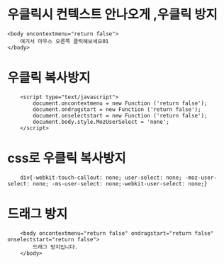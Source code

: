 # 우클릭시 컨텍스트 안나오게 ,우클릭 방지

    <body oncontextmenu="return false">
        여기서 마우스 오른쪽 클릭해보세요01
    </body>


# 우클릭 복사방지

        <script type="text/javascript">
            document.oncontextmenu = new Function ('return false');
            document.ondragstart = new Function ('return false');
            document.onselectstart = new Function ('return false');
            document.body.style.MozUserSelect = 'none';
        </script>


# css로 우클릭 복사방지

        div{-webkit-touch-callout: none; user-select: none; -moz-user-select: none; -ms-user-select: none;-webkit-user-select: none;}



# 드래그 방지


        <body oncontextmenu="return false" ondragstart="return false" onselectstart="return false">
            드래그 방지입니다.
        </body>
